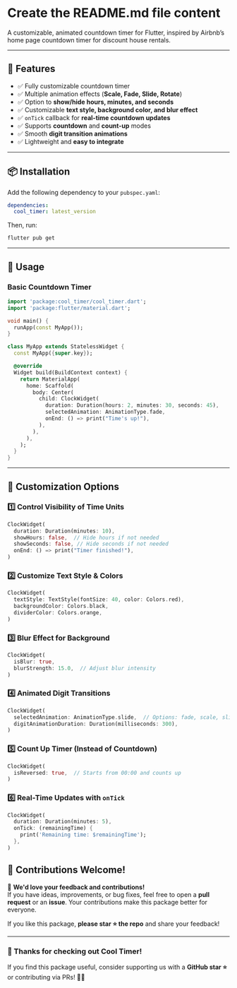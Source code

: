# Create the README.md file content

A customizable, animated countdown timer for Flutter, inspired by Airbnb’s home page countdown timer for discount house rentals.

---

## 🎯 Features

- ✅ Fully customizable countdown timer
- ✅ Multiple animation effects (**Scale, Fade, Slide, Rotate**)
- ✅ Option to **show/hide hours, minutes, and seconds**
- ✅ Customizable **text style, background color, and blur effect**
- ✅ `onTick` callback for **real-time countdown updates**
- ✅ Supports **countdown** and **count-up** modes
- ✅ Smooth **digit transition animations**
- ✅ Lightweight and **easy to integrate**

---

## 📦 Installation

Add the following dependency to your `pubspec.yaml`:

```yaml
dependencies:
  cool_timer: latest_version
```

Then, run:

```sh
flutter pub get
```

---

## 🚀 Usage

### **Basic Countdown Timer**

```dart
import 'package:cool_timer/cool_timer.dart';
import 'package:flutter/material.dart';

void main() {
  runApp(const MyApp());
}

class MyApp extends StatelessWidget {
  const MyApp({super.key});

  @override
  Widget build(BuildContext context) {
    return MaterialApp(
      home: Scaffold(
        body: Center(
          child: ClockWidget(
            duration: Duration(hours: 2, minutes: 30, seconds: 45),
            selectedAnimation: AnimationType.fade,
            onEnd: () => print("Time's up!"),
          ),
        ),
      ),
    );
  }
}
```

---

## 🎨 Customization Options

### **1️⃣ Control Visibility of Time Units**

```dart
ClockWidget(
  duration: Duration(minutes: 10),
  showHours: false,  // Hide hours if not needed
  showSeconds: false, // Hide seconds if not needed
  onEnd: () => print("Timer finished!"),
)
```

### **2️⃣ Customize Text Style & Colors**

```dart
ClockWidget(
  textStyle: TextStyle(fontSize: 40, color: Colors.red),
  backgroundColor: Colors.black,
  dividerColor: Colors.orange,
)
```

### **3️⃣ Blur Effect for Background**

```dart
ClockWidget(
  isBlur: true,
  blurStrength: 15.0,  // Adjust blur intensity
)
```

### **4️⃣ Animated Digit Transitions**

```dart
ClockWidget(
  selectedAnimation: AnimationType.slide,  // Options: fade, scale, slide, rotate
  digitAnimationDuration: Duration(milliseconds: 300),
)
```

### **5️⃣ Count Up Timer (Instead of Countdown)**

```dart
ClockWidget(
  isReversed: true,  // Starts from 00:00 and counts up
)
```

### **6️⃣ Real-Time Updates with `onTick`**

```dart
ClockWidget(
  duration: Duration(minutes: 5),
  onTick: (remainingTime) {
    print('Remaining time: $remainingTime');
  },
)
```

## 📢 Contributions Welcome!

🎉 **We'd love your feedback and contributions!**  
If you have ideas, improvements, or bug fixes, feel free to open a **pull request** or an **issue**. Your contributions make this package better for everyone.

If you like this package, **please star ⭐ the repo** and share your feedback!

---

### 🙌 Thanks for checking out Cool Timer!

If you find this package useful, consider supporting us with a **GitHub star ⭐** or contributing via PRs! 🚀😊

